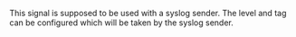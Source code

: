 This signal is supposed to be used with a syslog sender. The level and tag can be configured which will be taken by the syslog sender. 